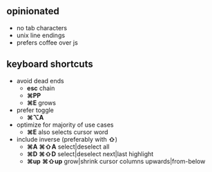 ## opinionated
- no tab characters
- unix line endings
- prefers coffee over js
    
## keyboard shortcuts
- avoid dead ends
    - **esc** chain
    - **⌘PP**
    - **⌘E** grows
- prefer toggle
    - **⌘⌥A**
- optimize for majority of use cases
    - **⌘E** also selects cursor word
- include inverse (preferably with **⇧**)
    - **⌘A** **⌘⇧A** select|deselect all
    - **⌘D** **⌘⇧D** select|deselect next|last highlight
    - **⌘up** **⌘⇧up** grow|shrink cursor columns upwards|from-below